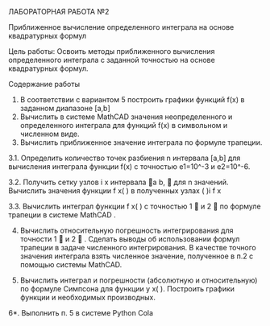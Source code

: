 ЛАБОРАТОРНАЯ РАБОТА №2

Приближенное вычисление определенного интеграла на основе 
квадратурных формул

Цель работы: Освоить методы приближенного вычисления 
определенного интеграла с заданной точностью на основе квадратурных 
формул. 

Содержание работы
1. В соответствии с вариантом 5 построить 
графики функций 
f(x)
в заданном диапазоне [a,b]
2. Вычислить в системе MathCAD значения неопределенного и 
определенного интеграла для функций 
f(x)
в символьном и численном виде.
3. Вычислить приближенное значение интеграла по формуле трапеции.

3.1. Определить количество точек разбиения 
n
интервала 
[a,b]
для 
вычисления интеграла функции 
f(x)
с точностью 
e1=10^-3 и e2=10^-6.

3.2. Получить сетку узлов 
i
x интервала 
a b, 
для 
n
значений. 
Вычислить значения функции 
f x( )
в полученных узлах 
( )i
f x

3.3. Вычислить интеграл функции 
f x( )
с точностью
1

и 
2

по формуле 
трапеции в системе MathCAD .

4. Вычислить относительную погрешность интегрирования для
точности 
1

и
2

. Сделать выводы об использовании формул трапеции в 
задаче численного интегрирования. В качестве точного значения интеграла 
взять численное значение, полученное в п.2 с помощью системы MathCAD.

5. Вычислить интеграл и погрешности (абсолютную и относительную)
по формуле Симпсона для функции 
y x( ). Построить графики функции и 
необходимых производных.

6*. Выполнить п. 5 в системе Python Cola
